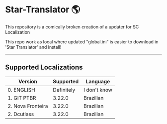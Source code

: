# Star-Translator 🌎
 This repository is a comically broken creation of a updater for SC Localization
 
This repo work as local where updated "global.ini" is easier to download in 'Star Translator' and install! 

---
## Supported Localizations

| Version | Supported | Language |
|---|---|---|
| 0. ENGLISH | Definitely | I don't know |
| 1. GIT PTBR| 3.22.0 | Brazilian |
| 2. Nova Fronteira | 3.22.0 | Brazilian  |
| 2. Dcutlass | 3.22.0 | Brazilian  |
